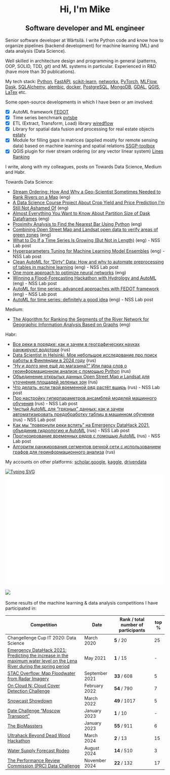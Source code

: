 <h1 align="center">Hi, I'm Mike </h1>

<h2 align="center">Software developer and ML engineer </h2>

Senior software developer at Wärtsilä.
I write Python code and know how to organize pipelines (backend development) for machine learning (ML) and data analysis (Data Science).

Well skilled in architecture design and programming in general (patterns, OOP, SOLID, TDD, git) and ML systems in particular. Experienced in R&D (have more than 30 publications).

My tech stack: [Python](https://www.python.org/), [FastAPI](https://fastapi.tiangolo.com/), 
[scikit-learn](https://scikit-learn.org/stable/), [networkx](https://networkx.org/), [PyTorch](https://pytorch.org/), [MLFlow](https://mlflow.org/), [Dask](https://www.dask.org/), [SQLAlchemy](https://www.sqlalchemy.org/), [alembic](https://alembic.sqlalchemy.org/en/latest/),
[docker](https://www.docker.com/), [PostgreSQL](https://www.postgresql.org/), 
[MongoDB](https://www.mongodb.com/), [GDAL](https://gdal.org/), [QGIS](https://qgis.org/en/site/), [LaTex](https://www.latex-project.org/) etc.

Some open-source developments in which I have been or am involved:
- [x] AutoML framework [FEDOT](https://github.com/nccr-itmo/FEDOT)
- [x] Time series benchmark [pytsbe](https://github.com/ITMO-NSS-team/pytsbe)
- [x] ETL (Extract, Transform, Load) library [wiredflow](https://github.com/wiredhut/wiredflow)
- [x] Library for spatial data fusion and processing for real estate objects [estaty](https://github.com/wiredhut/estaty)
- [x] Module for filling gaps in matrices (applied mostly for remote sensing data) based on machine learning and spatial
   relations [SSGP-toolbox](https://github.com/Dreamlone/SSGP-toolbox)
- [x] QGIS plugin for river stream ordering (or any vector linear system) [Lines Ranking](https://github.com/ChrisLisbon/QGIS_LinesRankingPlugin)

I write, along with my colleagues, posts on Towards Data Science, Medium and Habr. 

Towards Data Science:
- [Stream Ordering: How And Why a Geo-Scientist Sometimes Needed to Rank Rivers on a Map](https://medium.com/towards-data-science/stream-ordering-how-and-why-a-geo-scientist-sometimes-needed-to-rank-rivers-on-a-map-360dce356df5) (eng)
- [A Data Science Course Project About Crop Yield and Price Prediction I’m Still Not Ashamed Of](https://medium.com/towards-data-science/a-data-science-course-project-about-crop-yield-and-price-prediction-im-still-not-ashamed-of-75712dc8696f) (eng)
- [Almost Everything You Want to Know About Partition Size of Dask Dataframes](https://medium.com/towards-data-science/almost-everything-you-want-to-know-about-partition-size-of-dask-dataframes-ac1b136d7674) (eng)
- [Proximity Analysis to Find the Nearest Bar Using Python](https://medium.com/towards-data-science/proximity-analysis-to-find-the-nearest-bar-using-python-a29d29a3754d) (eng)
- [Combining Open Street Map and Landsat open data to verify areas of green zones](https://medium.com/towards-data-science/combining-open-street-map-and-landsat-open-data-to-verify-areas-of-green-zones-b1956e561321) (eng)
- [What to Do If a Time Series Is Growing (But Not in Length)](https://medium.com/towards-data-science/what-to-do-if-a-time-series-is-growing-but-not-in-length-421fc84c6893) (eng) - NSS Lab post
- [Hyperparameters Tuning for Machine Learning Model Ensembles](https://towardsdatascience.com/hyperparameters-tuning-for-machine-learning-model-ensembles-8051782b538b) (eng) - NSS Lab post
- [Clean AutoML for “Dirty” Data: How and why to automate preprocessing of tables in machine learning](https://towardsdatascience.com/clean-automl-for-dirty-data-how-and-why-to-automate-preprocessing-of-tables-in-machine-learning-d79ac87780d3) (eng) - NSS Lab post
- [One more approach to optimize neural networks](https://towardsdatascience.com/one-more-approach-to-optimize-neural-networks-1dd173703301) (eng)
- [Winning a Flood-Forecasting Hackathon with Hydrology and AutoML](https://towardsdatascience.com/winning-a-flood-forecasting-hackathon-with-hydrology-and-automl-156a8a7a4ede) (eng) - NSS Lab post
- [AutoML for time series: advanced approaches with FEDOT framework](https://towardsdatascience.com/automl-for-time-series-advanced-approaches-with-fedot-framework-4f9d8ea3382c) (eng) - NSS Lab post
- [AutoML for time series: definitely a good idea](https://towardsdatascience.com/automl-for-time-series-definitely-a-good-idea-c51d39b2b3f) (eng) - NSS Lab post

Medium:
- [The Algorithm for Ranking the Segments of the River Network for Geographic Information Analysis Based on Graphs](https://medium.com/swlh/the-algorithm-for-ranking-the-segments-of-the-river-network-for-geographic-information-analysis-b25cffb0d167?sk=f1475802bd96f8d14c994a6f87f7453d) (eng)

Habr:
- [Все реки в порядке: как и зачем в географических науках ранжируют водотоки](https://habr.com/ru/articles/830334/) (rus)
- [Data Scientist in Helsinki. Мое небольшое исследование про поиск работы в Финляндии в 2024 году](https://habr.com/ru/articles/792620/) (rus)
- [“Ну и долго мне ещё до магазина?” Или пара слов о геоинформационном анализе с помощью Python](https://habr.com/ru/articles/770216/) (rus)
- [Объединение открытых данных Open Street Map и Landsat для уточнения площадей зеленых зон](https://habr.com/ru/articles/764686/) (rus)
- [Что делать, если твой временной ряд растёт вширь](https://habr.com/ru/post/696336/) (rus) - NSS Lab post
- [Про настройку гиперпараметров ансамблей моделей машинного обучения](https://habr.com/ru/post/672486/) (rus) - NSS Lab post
- [Чистый AutoML для “грязных” данных: как и зачем автоматизировать предобработку таблиц в машинном обучении](https://habr.com/ru/company/ods/blog/657525/) (rus) - NSS Lab post 
- [Как мы “повернули реки вспять” на Emergency DataHack 2021, объединив гидрологию и AutoML](https://habr.com/ru/post/577886/) (rus) - NSS Lab post 
- [Прогнозирование временных рядов с помощью AutoML](https://habr.com/ru/post/559796/) (rus) - NSS Lab post 
- [Алгоритм ранжирования сегментов речной сети с использованием графов для геоинформационного анализа](https://habr.com/ru/post/514526/) (rus)

My accounts on other platforms: [scholar.google](https://scholar.google.com/citations?user=zHMQXt8AAAAJ&hl=eng), [kaggle](https://www.kaggle.com/dreamlone), [drivendata](https://www.drivendata.org/users/Dreamlone/)

[![Typing SVG](https://readme-typing-svg.herokuapp.com?font=Fira+Code&size=14&pause=1000&color=2EDC81&width=435&lines=Love+open-source+and+everything+related+to+it)](https://git.io/typing-svg)
![Metrics](/github-metrics.svg)

![](https://komarev.com/ghpvc/?username=Dreamlone)

Some results of the machine learning & data analysis competitions I have participated in: 

| **Competition**                                                                                                                                                                       | **Date**       | **Rank / total number of participants** | **top %** |
|---------------------------------------------------------------------------------------------------------------------------------------------------------------------------------------|----------------|-----------------------------------------|-----------|
| Changellenge Cup IT 2020: Data Science                                                                                                                                                | March 2020     | **5** / 20                              | 25        |
| [Emergency DataHack 2021: Predicting the increase in the maximum water level on the Lena River during the spring period](https://mchs.gov.ru/deyatelnost/press-centr/novosti/4476158) | May 2021       | **1** / 15                              | -         |
| [STAC Overflow: Map Floodwater from Radar Imagery](https://www.drivendata.org/competitions/81/detect-flood-water/)                                                                    | September 2021 | **33** / 608                            | 5         |
| [On Cloud N: Cloud Cover Detection Challenge](https://www.drivendata.org/competitions/83/cloud-cover/)                                                                                | February 2022  | **54** / 790                            | 7         |
| [Snowcast Showdown](https://www.drivendata.org/competitions/86/competition-reclamation-snow-water-dev/)                                                                               | March 2022     | **49** / 1017                           | 5         |
| [Date Challenge “Moscow Transport”](https://mosdatachallenge.tilda.ws/)                                                                                                               | January 2023   | **1** / 10                              | -         |
| [The BioMassters](https://www.drivendata.org/competitions/99/biomass-estimation)                                                                                                      | January 2023   | **55** / 911                            | 6         |
| [Ultrahack Beyond Dead Wood Hackathon](https://new.ultrahack.org/hackathons/beyond-dead-wood-hackathon)                                                                               | March 2024     | **2** / 13                              | 15        |
| [Water Supply Forecast Rodeo](https://www.drivendata.org/competitions/group/reclamation-water-supply-forecast/)                                                                       | August 2024    | **14** / 510                            | 3         |
| [The Performance Review Commission (PRC) Data Challenge](https://ansperformance.eu/study/data-challenge/)                                                                             | November 2024  | **22** / 132                            | 17        |
